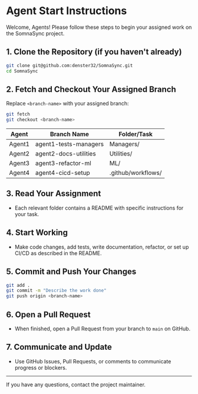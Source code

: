 # Agent Start Instructions

Welcome, Agents! Please follow these steps to begin your assigned work on the SomnaSync project.

## 1. Clone the Repository (if you haven't already)
```sh
git clone git@github.com:denster32/SomnaSync.git
cd SomnaSync
```

## 2. Fetch and Checkout Your Assigned Branch
Replace `<branch-name>` with your assigned branch:
```sh
git fetch
git checkout <branch-name>
```

| Agent  | Branch Name              | Folder/Task         |
|--------|--------------------------|---------------------|
| Agent1 | agent1-tests-managers    | Managers/           |
| Agent2 | agent2-docs-utilities    | Utilities/          |
| Agent3 | agent3-refactor-ml       | ML/                 |
| Agent4 | agent4-cicd-setup        | .github/workflows/  |

## 3. Read Your Assignment
- Each relevant folder contains a README with specific instructions for your task.

## 4. Start Working
- Make code changes, add tests, write documentation, refactor, or set up CI/CD as described in the README.

## 5. Commit and Push Your Changes
```sh
git add .
git commit -m "Describe the work done"
git push origin <branch-name>
```

## 6. Open a Pull Request
- When finished, open a Pull Request from your branch to `main` on GitHub.

## 7. Communicate and Update
- Use GitHub Issues, Pull Requests, or comments to communicate progress or blockers.

---

If you have any questions, contact the project maintainer. 
